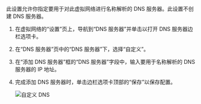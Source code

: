 此设置允许你指定要用于对此虚拟网络进行名称解析的 DNS 服务器。此设置不创建 DNS 服务器。

1. 在虚拟网络的“设置”页上，导航到“DNS 服务器”并单击以打开 DNS 服务器边栏选项卡。
2. 在“DNS 服务器”页中的“DNS 服务器”下，选择“自定义”。
3. 在“添加 DNS 服务器”框的“DNS 服务器”字段中，输入要用于名称解析的 DNS 服务器的 IP 地址。
4. 完成添加 DNS 服务器时，单击边栏选项卡顶部的“保存”以保存配置。

    ![自定义 DNS](./media/vpn-gateway-add-dns-rm-portal/add_dns.png)  

<!---HONumber=Mooncake_1219_2016-->